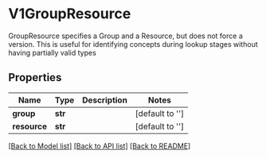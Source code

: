 # V1GroupResource

GroupResource specifies a Group and a Resource, but does not force a version.  This is useful for identifying concepts during lookup stages without having partially valid types

## Properties
Name | Type | Description | Notes
------------ | ------------- | ------------- | -------------
**group** | **str** |  | [default to '']
**resource** | **str** |  | [default to '']

[[Back to Model list]](../README.md#documentation-for-models) [[Back to API list]](../README.md#documentation-for-api-endpoints) [[Back to README]](../README.md)


